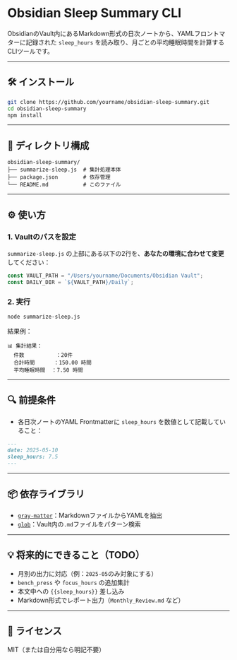 # Obsidian Sleep Summary CLI

ObsidianのVault内にあるMarkdown形式の日次ノートから、YAMLフロントマターに記録された `sleep_hours` を読み取り、月ごとの平均睡眠時間を計算するCLIツールです。

---

## 🛠 インストール

```bash
git clone https://github.com/yourname/obsidian-sleep-summary.git
cd obsidian-sleep-summary
npm install
````

---

## 📁 ディレクトリ構成

```
obsidian-sleep-summary/
├── summarize-sleep.js  # 集計処理本体
├── package.json        # 依存管理
└── README.md           # このファイル
```

---

## ⚙️ 使い方

### 1. Vaultのパスを設定

`summarize-sleep.js` の上部にある以下の2行を、**あなたの環境に合わせて変更**してください：

```js
const VAULT_PATH = "/Users/yourname/Documents/Obsidian Vault";
const DAILY_DIR = `${VAULT_PATH}/Daily`;
```

### 2. 実行

```bash
node summarize-sleep.js
```

結果例：

```
📊 集計結果：
  件数          ：20件
  合計時間      ：150.00 時間
  平均睡眠時間  ：7.50 時間
```

---

## 🔍 前提条件

* 各日次ノートのYAML Frontmatterに `sleep_hours` を数値として記載していること：

```markdown
---
date: 2025-05-10
sleep_hours: 7.5
---
```

---

## 📦 依存ライブラリ

* [`gray-matter`](https://www.npmjs.com/package/gray-matter)：MarkdownファイルからYAMLを抽出
* [`glob`](https://www.npmjs.com/package/glob)：Vault内の`.md`ファイルをパターン検索

---

## 💡 将来的にできること（TODO）

* 月別の出力に対応（例：`2025-05`のみ対象にする）
* `bench_press` や `focus_hours` の追加集計
* 本文中への `{{sleep_hours}}` 差し込み
* Markdown形式でレポート出力（`Monthly_Review.md` など）

---

## 📝 ライセンス

MIT（または自分用なら明記不要）

